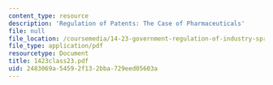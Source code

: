 ```yaml
---
content_type: resource
description: 'Regulation of Patents: The Case of Pharmaceuticals'
file: null
file_location: /coursemedia/14-23-government-regulation-of-industry-spring-2003/2483069a54592f132bba729eed05603a_1423class23.pdf
file_type: application/pdf
resourcetype: Document
title: 1423class23.pdf
uid: 2483069a-5459-2f13-2bba-729eed05603a
---
```

